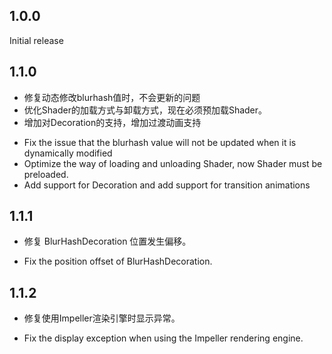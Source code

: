 ## 1.0.0
Initial release

## 1.1.0
- 修复动态修改blurhash值时，不会更新的问题
- 优化Shader的加载方式与卸载方式，现在必须预加载Shader。
- 增加对Decoration的支持，增加过渡动画支持

<!-- EN: -->
- Fix the issue that the blurhash value will not be updated when it is dynamically modified
- Optimize the way of loading and unloading Shader, now Shader must be preloaded.
- Add support for Decoration and add support for transition animations

## 1.1.1
- 修复 BlurHashDecoration 位置发生偏移。

<!-- EN: -->
- Fix the position offset of BlurHashDecoration.

## 1.1.2
- 修复使用Impeller渲染引擎时显示异常。

<!-- EN: -->
- Fix the display exception when using the Impeller rendering engine.

